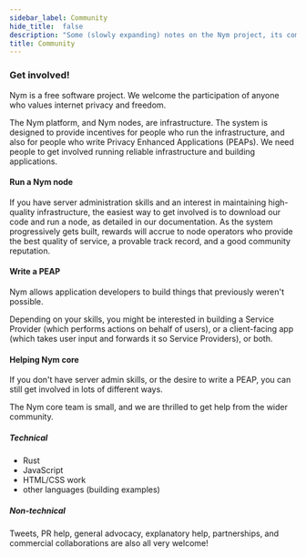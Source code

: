 ```yaml
---
sidebar_label: Community
hide_title:  false
description: "Some (slowly expanding) notes on the Nym project, its community and governance."
title: Community
---
```


 

### Get involved!

Nym is a free software project. We welcome the participation of anyone who values internet privacy and freedom.

The Nym platform, and Nym nodes, are infrastructure. The system is designed to provide incentives for people who run the infrastructure, and also for people who write Privacy Enhanced Applications (PEAPs). We need people to get involved running reliable infrastructure and building applications.

#### Run a Nym node

If you have server administration skills and an interest in maintaining high-quality infrastructure, the easiest way to get involved is to download our code and run a node, as detailed in our documentation. As the system progressively gets built, rewards will accrue to node operators who provide the best quality of service, a provable track record, and a good community reputation.

#### Write a PEAP

Nym allows application developers to build things that previously weren't possible.

Depending on your skills, you might be interested in building a Service Provider (which performs actions on behalf of users), or a client-facing app (which takes user input and forwards it so Service Providers), or both.

#### Helping Nym core

If you don't have server admin skills, or the desire to write a PEAP, you can still get involved in lots of different ways.

The Nym core team is small, and we are thrilled to get help from the wider community.

##### Technical

- Rust
- JavaScript
- HTML/CSS work
- other languages (building examples)

##### Non-technical

Tweets, PR help, general advocacy, explanatory help, partnerships, and commercial collaborations are also all very welcome!
